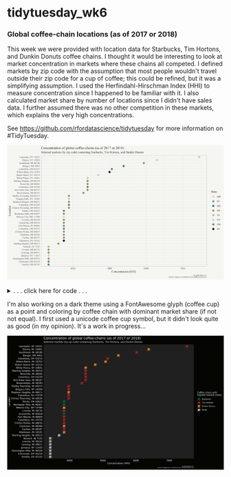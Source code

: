 # tidytuesday_wk6
### Global coffee-chain locations (as of 2017 or 2018)

This week we were provided with location data for Starbucks, Tim Hortons, and Dunkin Donuts coffee chains. I thought it would be interesting to look at market concentration in markets where these chains all competed. I defined markets by zip code with the assumption that most people wouldn't travel outside their zip code for a cup of coffee; this could be refined, but it was a simplifying assumption. I used the Herfindahl-Hirschman Index (HHI) to measure concentration since I happened to be familiar with it. I also calculated market share by number of locations since I didn't have sales data. I further assumed there was no other competition in these markets, which explains the very high concentrations. 



See https://github.com/rfordatascience/tidytuesday for more information on #TidyTuesday.


![chart](concentration.jpg)

<details>
  <summary> . . . click here for code . . . </summary>
      <img src = "code.png">
</details>



I'm also working on a dark theme using a FontAwesome glyph (coffee cup) as a point and coloring by coffee chain with dominant market share (if not not equal). I first used a unicode coffee cup symbol, but it didn't look quite as good (in my opinion). It's a work in progress...

![work_in_progress...](concentration_dark_2.jpg)
